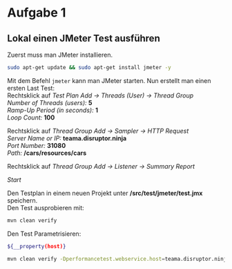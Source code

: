 # Aufgabe 1

## Lokal einen JMeter Test ausführen
Zuerst muss man JMeter installieren.
```bash
sudo apt-get update && sudo apt-get install jmeter -y
```
Mit dem Befehl `jmeter` kann man JMeter starten. Nun erstellt man einen ersten Last Test:  
Rechtsklick auf *Test Plan* *Add -> Threads (User) -> Thread Group*  
*Number of Threads (users):* **5**  
*Ramp-Up Period (in seconds):* **1**  
*Loop Count:* **100**  

Rechtsklick auf *Thread Group* *Add -> Sampler -> HTTP Request*  
*Server Name or IP:* **teama.disruptor.ninja**  
*Port Number:* **31080**  
*Path:* **/cars/resources/cars**  

Rechtsklick auf *Thread Group* *Add -> Listener -> Summary Report*  

*Start*

Den Testplan in einem neuen Projekt unter **/src/test/jmeter/test.jmx** speichern.  
Den Test ausprobieren mit:
```bash
mvn clean verify
```

Den Test Parametrisieren:
```bash
${__property(host)}
```
```bash
mvn clean verify -Dperformancetest.webservice.host=teama.disruptor.ninja -Dperformancetest.webservice.port=31080
```
